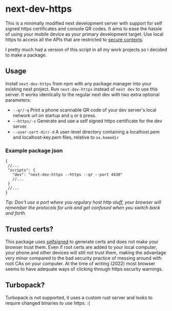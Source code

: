 # next-dev-https

This is a minimally modified next development server with support for self signed https certificates and console QR codes. It aims to ease the hassle of using your mobile device as your primary development target. Use local https to access all the APIs that are restricted to [secure contexts](https://developer.mozilla.org/en-US/docs/Web/Security/Secure_Contexts/features_restricted_to_secure_contexts).

I pretty much had a version of this script in all my work projects so i decided to make a package.

## Usage

Install `next-dev-https` from npm with any package manager into your existing next project. Run `next-dev-https` instead of `next dev` to use this server. It works identically to the regular next dev with two extra optional parameters:

- `--qr/-q` Print a phone scannable QR code of your dev server's local network url on startup and `q` or `Q` press.
- `--https/-s` Generate and use a self signed https certificate for the dev server.
- `--user-cert-dir/-d` A user-level directory containing a localhost.pem and localhost-key.pem files, relative to `os.homedir`  
### Example package json

```jsonc
{
 //...
 "scripts": {
   "dev": "next-dev-https --https --qr --port 4430"
   //...
 }
 //...
}
```

_Tip: Don't use a port where you regulary host http stuff, your browser will remember the protocols for urls and get confused when you switch back and forth._

## Trusted certs?

This package uses [selfsigned](https://www.npmjs.com/package/selfsigned) to generate certs and does not make your browser trust them. Even if root certs are added to your local computer, your phone and other devices will still not trust them, making the advantage very minor compared to the bad security practice of messing around with root CAs on your computer. At the time of writing (2022) most browser seems to have adequate ways of clicking through https security warnings.

## Turbopack?

Turbopack is not supported, it uses a custom rust server and looks to require changed binaries to use https. :(
